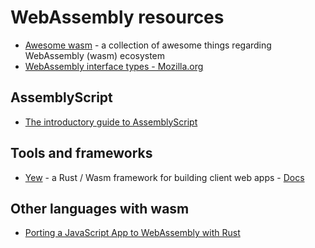 # WebAssembly resources

* [Awesome wasm](https://github.com/mbasso/awesome-wasm) - a collection of awesome things regarding WebAssembly (wasm) ecosystem
* [WebAssembly interface types - Mozilla.org](https://hacks.mozilla.org/2019/08/webassembly-interface-types/)  

## AssemblyScript

* [The introductory guide to AssemblyScript](https://blog.logrocket.com/the-introductory-guide-to-assemblyscript/)

## Tools and frameworks

* [Yew](https://github.com/yewstack/yew) - a Rust / Wasm framework for building client web apps - [Docs](https://yew.rs/docs/)

## Other languages with wasm

* [Porting a JavaScript App to WebAssembly with Rust](https://slowtec.de/posts/2019-12-20-porting-javascript-to-rust-part-1.html)

